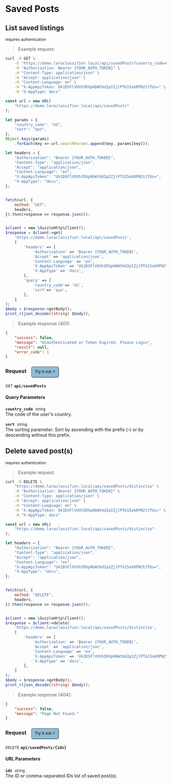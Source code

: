 # Saved Posts


## List saved listings

<small class="badge badge-darkred">requires authentication</small>



> Example request:

```bash
curl -X GET \
    -G "https://demo.laraclassifier.local/api/savedPosts?country_code=US&sort=quo" \
    -H "Authorization: Bearer {YOUR_AUTH_TOKEN}" \
    -H "Content-Type: application/json" \
    -H "Accept: application/json" \
    -H "Content-Language: en" \
    -H "X-AppApiToken: Uk1DSFlVUVhIRXpHbWt6d2pIZjlPTG15akRPN2tJTUs=" \
    -H "X-AppType: docs"
```

```javascript
const url = new URL(
    "https://demo.laraclassifier.local/api/savedPosts"
);

let params = {
    "country_code": "US",
    "sort": "quo",
};
Object.keys(params)
    .forEach(key => url.searchParams.append(key, params[key]));

let headers = {
    "Authorization": "Bearer {YOUR_AUTH_TOKEN}",
    "Content-Type": "application/json",
    "Accept": "application/json",
    "Content-Language": "en",
    "X-AppApiToken": "Uk1DSFlVUVhIRXpHbWt6d2pIZjlPTG15akRPN2tJTUs=",
    "X-AppType": "docs",
};


fetch(url, {
    method: "GET",
    headers,
}).then(response => response.json());
```

```php

$client = new \GuzzleHttp\Client();
$response = $client->get(
    'https://demo.laraclassifier.local/api/savedPosts',
    [
        'headers' => [
            'Authorization' => 'Bearer {YOUR_AUTH_TOKEN}',
            'Accept' => 'application/json',
            'Content-Language' => 'en',
            'X-AppApiToken' => 'Uk1DSFlVUVhIRXpHbWt6d2pIZjlPTG15akRPN2tJTUs=',
            'X-AppType' => 'docs',
        ],
        'query' => [
            'country_code'=> 'US',
            'sort'=> 'quo',
        ],
    ]
);
$body = $response->getBody();
print_r(json_decode((string) $body));
```


> Example response (401):

```json
{
    "success": false,
    "message": "Unauthenticated or Token Expired, Please Login",
    "result": null,
    "error_code": 1
}
```
<div id="execution-results-GETapi-savedPosts" hidden>
    <blockquote>Received response<span id="execution-response-status-GETapi-savedPosts"></span>:</blockquote>
    <pre class="json"><code id="execution-response-content-GETapi-savedPosts"></code></pre>
</div>
<div id="execution-error-GETapi-savedPosts" hidden>
    <blockquote>Request failed with error:</blockquote>
    <pre><code id="execution-error-message-GETapi-savedPosts"></code></pre>
</div>
<form id="form-GETapi-savedPosts" data-method="GET" data-path="api/savedPosts" data-authed="1" data-hasfiles="0" data-headers='{"Authorization":"Bearer {YOUR_AUTH_TOKEN}","Content-Type":"application\/json","Accept":"application\/json","Content-Language":"en","X-AppApiToken":"Uk1DSFlVUVhIRXpHbWt6d2pIZjlPTG15akRPN2tJTUs=","X-AppType":"docs"}' onsubmit="event.preventDefault(); executeTryOut('GETapi-savedPosts', this);">
<h3>
    Request&nbsp;&nbsp;&nbsp;
        <button type="button" style="background-color: #8fbcd4; padding: 5px 10px; border-radius: 5px; border-width: thin;" id="btn-tryout-GETapi-savedPosts" onclick="tryItOut('GETapi-savedPosts');">Try it out ⚡</button>
    <button type="button" style="background-color: #c97a7e; padding: 5px 10px; border-radius: 5px; border-width: thin;" id="btn-canceltryout-GETapi-savedPosts" onclick="cancelTryOut('GETapi-savedPosts');" hidden>Cancel</button>&nbsp;&nbsp;
    <button type="submit" style="background-color: #6ac174; padding: 5px 10px; border-radius: 5px; border-width: thin;" id="btn-executetryout-GETapi-savedPosts" hidden>Send Request 💥</button>
    </h3>
<p>
<small class="badge badge-green">GET</small>
 <b><code>api/savedPosts</code></b>
</p>
<p>
<label id="auth-GETapi-savedPosts" hidden>Authorization header: <b><code>Bearer </code></b><input type="text" name="Authorization" data-prefix="Bearer " data-endpoint="GETapi-savedPosts" data-component="header"></label>
</p>
<h4 class="fancy-heading-panel"><b>Query Parameters</b></h4>
<p>
<b><code>country_code</code></b>&nbsp;&nbsp;<small>string</small>  &nbsp;
<input type="text" name="country_code" data-endpoint="GETapi-savedPosts" data-component="query" required  hidden>
<br>
The code of the user's country.
</p>
<p>
<b><code>sort</code></b>&nbsp;&nbsp;<small>string</small>  &nbsp;
<input type="text" name="sort" data-endpoint="GETapi-savedPosts" data-component="query" required  hidden>
<br>
The sorting parameter. Sort by ascending with the prefix (-) or by descending without this prefix.
</p>
</form>


## Delete saved post(s)

<small class="badge badge-darkred">requires authentication</small>



> Example request:

```bash
curl -X DELETE \
    "https://demo.laraclassifier.local/api/savedPosts/distinctio" \
    -H "Authorization: Bearer {YOUR_AUTH_TOKEN}" \
    -H "Content-Type: application/json" \
    -H "Accept: application/json" \
    -H "Content-Language: en" \
    -H "X-AppApiToken: Uk1DSFlVUVhIRXpHbWt6d2pIZjlPTG15akRPN2tJTUs=" \
    -H "X-AppType: docs"
```

```javascript
const url = new URL(
    "https://demo.laraclassifier.local/api/savedPosts/distinctio"
);

let headers = {
    "Authorization": "Bearer {YOUR_AUTH_TOKEN}",
    "Content-Type": "application/json",
    "Accept": "application/json",
    "Content-Language": "en",
    "X-AppApiToken": "Uk1DSFlVUVhIRXpHbWt6d2pIZjlPTG15akRPN2tJTUs=",
    "X-AppType": "docs",
};


fetch(url, {
    method: "DELETE",
    headers,
}).then(response => response.json());
```

```php

$client = new \GuzzleHttp\Client();
$response = $client->delete(
    'https://demo.laraclassifier.local/api/savedPosts/distinctio',
    [
        'headers' => [
            'Authorization' => 'Bearer {YOUR_AUTH_TOKEN}',
            'Accept' => 'application/json',
            'Content-Language' => 'en',
            'X-AppApiToken' => 'Uk1DSFlVUVhIRXpHbWt6d2pIZjlPTG15akRPN2tJTUs=',
            'X-AppType' => 'docs',
        ],
    ]
);
$body = $response->getBody();
print_r(json_decode((string) $body));
```


> Example response (404):

```json
{
    "success": false,
    "message": "Page Not Found."
}
```
<div id="execution-results-DELETEapi-savedPosts--ids-" hidden>
    <blockquote>Received response<span id="execution-response-status-DELETEapi-savedPosts--ids-"></span>:</blockquote>
    <pre class="json"><code id="execution-response-content-DELETEapi-savedPosts--ids-"></code></pre>
</div>
<div id="execution-error-DELETEapi-savedPosts--ids-" hidden>
    <blockquote>Request failed with error:</blockquote>
    <pre><code id="execution-error-message-DELETEapi-savedPosts--ids-"></code></pre>
</div>
<form id="form-DELETEapi-savedPosts--ids-" data-method="DELETE" data-path="api/savedPosts/{ids}" data-authed="1" data-hasfiles="0" data-headers='{"Authorization":"Bearer {YOUR_AUTH_TOKEN}","Content-Type":"application\/json","Accept":"application\/json","Content-Language":"en","X-AppApiToken":"Uk1DSFlVUVhIRXpHbWt6d2pIZjlPTG15akRPN2tJTUs=","X-AppType":"docs"}' onsubmit="event.preventDefault(); executeTryOut('DELETEapi-savedPosts--ids-', this);">
<h3>
    Request&nbsp;&nbsp;&nbsp;
        <button type="button" style="background-color: #8fbcd4; padding: 5px 10px; border-radius: 5px; border-width: thin;" id="btn-tryout-DELETEapi-savedPosts--ids-" onclick="tryItOut('DELETEapi-savedPosts--ids-');">Try it out ⚡</button>
    <button type="button" style="background-color: #c97a7e; padding: 5px 10px; border-radius: 5px; border-width: thin;" id="btn-canceltryout-DELETEapi-savedPosts--ids-" onclick="cancelTryOut('DELETEapi-savedPosts--ids-');" hidden>Cancel</button>&nbsp;&nbsp;
    <button type="submit" style="background-color: #6ac174; padding: 5px 10px; border-radius: 5px; border-width: thin;" id="btn-executetryout-DELETEapi-savedPosts--ids-" hidden>Send Request 💥</button>
    </h3>
<p>
<small class="badge badge-red">DELETE</small>
 <b><code>api/savedPosts/{ids}</code></b>
</p>
<p>
<label id="auth-DELETEapi-savedPosts--ids-" hidden>Authorization header: <b><code>Bearer </code></b><input type="text" name="Authorization" data-prefix="Bearer " data-endpoint="DELETEapi-savedPosts--ids-" data-component="header"></label>
</p>
<h4 class="fancy-heading-panel"><b>URL Parameters</b></h4>
<p>
<b><code>ids</code></b>&nbsp;&nbsp;<small>string</small>  &nbsp;
<input type="text" name="ids" data-endpoint="DELETEapi-savedPosts--ids-" data-component="url" required  hidden>
<br>
The ID or comma-separated IDs list of saved post(s).
</p>
</form>



